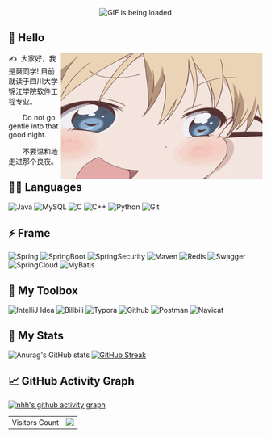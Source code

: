 <p align="center">
  <img src="https://github.com/arth2002/arth2002/blob/main/gif/ezgif.com-gif-maker.gif" alt="GIF is being loaded">
</p>

## 🙋 Hello
<img align="right" alt="GIF" src="https://github.com/niehonghao/niehonghao/blob/main/1.gif" width="400px" height="250px"/>
<p>✍️&nbsp;&nbsp;大家好，我是聂同学! 目前就读于四川大学锦江学院软件工程专业。</p>
<p>&emsp;&emsp;Do not go gentle into that good night.</p>
<p>&emsp;&emsp;不要温和地走进那个良夜。</p>

## 👨‍💻 Languages
![Java](https://img.shields.io/badge/-java-black?logo=java&style=for-the-badge&logoColor=dc14d0)
![MySQL](https://img.shields.io/badge/-mysql-black?logo=mysql&style=for-the-badge&logoColor=dc14d0)
![C](https://img.shields.io/badge/-c-black?logo=C&style=for-the-badge&logoColor=dc14d0)
![C++](https://img.shields.io/badge/-c++-black?logo=cplusplus&style=for-the-badge&logoColor=dc14d0)
![Python](https://img.shields.io/badge/-python-black?logo=python&style=for-the-badge&logoColor=dc14d0)
![Git](https://img.shields.io/badge/-git-black?logo=Git&style=for-the-badge&logoColor=dc14d0)

## ⚡ Frame
![Spring](https://img.shields.io/badge/-spring-black?logo=Spring&style=for-the-badge&logoColor=dc14d0)
![SpringBoot](https://img.shields.io/badge/-spring%20boot-black?logo=SpringBoot&style=for-the-badge&logoColor=dc14d0)
![SpringSecurity](https://img.shields.io/badge/-Spring%20Security-black?logo=springsecurity&style=for-the-badge&logoColor=dc14d0)
![Maven](https://img.shields.io/badge/-Maven-black?logo=Apache%20Maven&style=for-the-badge&logoColor=dc14d0)
![Redis](https://img.shields.io/badge/-redis-black?logo=redis&style=for-the-badge&logoColor=dc14d0)
![Swagger](https://img.shields.io/badge/-Swagger-black?logo=swagger&style=for-the-badge&logoColor=dc14d0)
![SpringCloud](https://img.shields.io/badge/-Spring%20Cloud-black?logo=springcloud&style=for-the-badge&logoColor=dc14d0)
![MyBatis](https://img.shields.io/badge/-MyBaits-black?logo=mybatis&style=for-the-badge&logoColor=dc14d0)

## 🧰 My Toolbox
![IntelliJ Idea](https://img.shields.io/badge/-IntelliJ%20Idea-black?logo=IntelliJ%20IDEA&style=for-the-badge&logoColor=dc14d0)
![Bilibili](https://img.shields.io/badge/-bilibili-black?logo=bilibili&style=for-the-badge&logoColor=dc14d0)
![Typora](https://img.shields.io/badge/-typora-black?logo=markdown&style=for-the-badge&logoColor=dc14d0)
![Github](https://img.shields.io/badge/-github-black?logo=Github&style=for-the-badge&logoColor=dc14d0)
![Postman](https://img.shields.io/badge/-postman-black?logo=postman&style=for-the-badge&logoColor=dc14d0)
![Navicat](https://img.shields.io/badge/-Navicat-black?logo=navicat&style=for-the-badge&logoColor=dc14d0)

## 🚀 My Stats
![Anurag's GitHub stats](https://github-readme-stats.vercel.app/api?username=niehonghao&theme=vision-friendly-dark&show_icons=true)
[![GitHub Streak](https://streak-stats.demolab.com?user=niehonghao&theme=java-dark&locale=zh)](https://git.io/streak-stats)

## 📈 GitHub Activity Graph
[![nhh's github activity graph](https://activity-graph.herokuapp.com/graph?username=niehonghao&theme=high-contrast)](https://github.com/ashutosh00710/github-readme-activity-graph)

<table align="center">
  <tr>
    <td>Visitors Count</td>
    <td><img src="https://profile-counter.glitch.me/niehonghao/count.svg"/></td>
  </tr>
</table>
